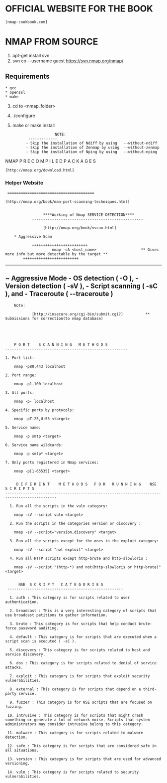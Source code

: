 
# OFFICIAL WEBSITE FOR THE BOOK

	[nmap-cookbook.com]


# NMAP FROM SOURCE

   1. apt-get install svn
   2. svn co --username guest https://svn.nmap.org/nmap/

  
##	Requirements

	* gcc
	* openssl
	* make
   3. cd to <nmap_folder>
   4. ./configure
   5. make or make install

                             NOTE:
			     -------------
				- Skip the installation of Ndiff by using 	--without-ndiff
				- Skip the installation of Zenmap by using 	--without-zenmap
				- Skip the installation of Nping by using 	--without-nping 

NMAP P R E  C O M P I L E D  P A C K A G E S

	[http://nmap.org/download.html]



###     Helper Website
     =======================================

	[http://nmap.org/book/man-port-scanning-techniques.html]


				     ****Working of Nmap SERVICE DETECTION****
				-------------------------------------------------- 

					 [http://nmap.org/book/vscan.html]

		* Aggressive Scan

		        +++++++++++++++++++++++++
                         nmap -sA <host_name>                    ** Gives more info but more detectable by the target **
			+++++++++++++++++++++++++
	
				
	
----------------------------------------------------
~ Aggressive Mode
             - OS detection ( -O ), 
	     - Version detection ( -sV ), 
	     - Script scanning ( -sC ), and 
	     - Traceroute ( --traceroute )
-----------------------------------------------------

		Note:

       			[http://insecure.org/cgi-bin/submit.cgi?]          ** Submissions for correction(to nmap database)





        P O R T    S C A N N I N G   M E T H O D S
	-------------------------------------------------------

	1. Port list:
	   
		nmap -p80,443 localhost

	2. Port range:

		nmap -p1-100 localhost

	3. All ports:
 
		nmap -p- localhost

	4. Specific ports by protocols:

		nmap -pT:25,U:53 <target>

	5. Service name:

		nmap -p smtp <target>

	6. Service name wildcards:

		nmap -p smtp* <target>

	7. Only ports registered in Nmap services:

		nmap -p[1-65535] <target>


         D I F E R E N T    M E T H O D S   F O R   R U N N I N G    NSE   S C R I P T S
	---------------------------------------------------------------------------------------------

	  1. Run all the scripts in the vuln category:
		
		nmap -sV --script vuln <target>

	  2. Run the scripts in the categories version or discovery :

		nmap -sV --script="version,discovery" <target>

	  3. Run all the scripts except for the ones in the exploit category:

		nmap -sV --script "not exploit" <target>

	  4. Run all HTTP scripts except http-brute and http-slowloris :

		nmap -sV --script "(http-*) and not(http-slowloris or http-brute)" <target>


          NSE  S C R I P T   C A T E G O R I E S
	 ----------------------------------------------------

	  1. auth : This category is for scripts related to user authentication.

	  2. broadcast : This is a very interesting category of scripts that use broadcast petitions to gather information.

	  3. brute : This category is for scripts that help conduct brute-force password auditing.

	  4. default : This category is for scripts that are executed when a script scan is executed ( -sC ).

	  5. discovery : This category is for scripts related to host and service discovery.

	  6. dos : This category is for scripts related to denial of service attacks.

	  7. exploit : This category is for scripts that exploit security vulnerabilities.

	  8. external : This category is for scripts that depend on a third-party service.

	  9. fuzzer : This category is for NSE scripts that are focused on fuzzing.

	 10. intrusive : This category is for scripts that might crash something or generate a lot of network noise. Scripts that system administrators may consider intrusive belong to this category.

	 11. malware : This category is for scripts related to malware detection.

	 12. safe : This category is for scripts that are considered safe in all situations.

	 13. version : This category is for scripts that are used for advanced versioning.

	 14. vuln : This category is for scripts related to security vulnerabilities.	





 



















